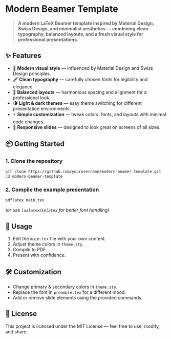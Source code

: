 # Modern Beamer Template

> **A modern LaTeX Beamer template inspired by Material Design, Swiss Design, and minimalist aesthetics — combining clean typography, balanced layouts, and a fresh visual style for professional presentations.**

## ✨ Features

* 🎨 **Modern visual style** — influenced by Material Design and Swiss Design principles.
* 🖋 **Clean typography** — carefully chosen fonts for legibility and elegance.
* 📐 **Balanced layouts** — harmonious spacing and alignment for a professional look.
* 🌗 **Light & dark themes** — easy theme switching for different presentation environments.
* ⚡ **Simple customization** — tweak colors, fonts, and layouts with minimal code changes.
* 📱 **Responsive slides** — designed to look great on screens of all sizes.

## 📦 Getting Started

### 1. Clone the repository

```bash
git clone https://github.com/yourusername/modern-beamer-template.git
cd modern-beamer-template
```

### 2. Compile the example presentation

```bash
pdflatex main.tex
```

*(or use `lualatex`/`xelatex` for better font handling)*

## 🎯 Usage

1. Edit the `main.tex` file with your own content.
2. Adjust theme colors in `theme.sty`.
3. Compile to PDF.
4. Present with confidence.

## 🛠 Customization

* Change primary & secondary colors in `theme.sty`.
* Replace the font in `preamble.tex` for a different mood.
* Add or remove slide elements using the provided commands.

## 📄 License

This project is licensed under the MIT License — feel free to use, modify, and share.
